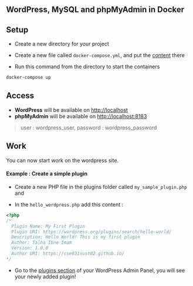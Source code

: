 ## WordPress, MySQL and phpMyAdmin in Docker

## Setup
- Create a new directory for your project

- Create a new file called `docker-compose.yml`, and put the [content](docker-compose.yml) there

- Run this command from the directory to start the containers
```bash
docker-compose up 
```

## Access 
- **WordPress** will be available on [http://localhost](http://localhost)
- **phpMyAdmin** will be available on [http://localhost:8183](http://localhost:8183)
> user : wordpress_user, password : wordpress_password

## Work 
You can now start work on the wordpress site.

#### Example : Create a simple plugin

- Create a new PHP file in the plugins folder called `my_sample_plugin.php` and 

- In the `hello_wordpress.php` add this content :
```php
<?php
/*
  Plugin Name: My First Plugin
  Plugin URI: https://wordpress.org/plugins/search/hello-world/
  Description: Hello World! This is my first plugin
  Author: Talha Ibne Imam
  Version: 1.0.0
  Author URI: https://cse031sust02.github.io/
*/
```

-  Go to the [plugins section](http://localhost/wp-admin/plugins.php) of your WordPress Admin Panel, you will see your newly added plugin!
